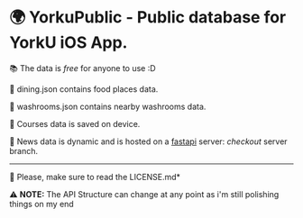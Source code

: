 # 🌍 YorkuPublic - Public database for YorkU iOS App.

📚 The data is *free* for anyone to use :D

🍲 dining.json contains food places data.

🚽 washrooms.json contains nearby washrooms data.

📲  Courses data is saved on device.

🐍 News data is dynamic and is hosted on a  [fastapi](https://fastapi.tiangolo.com/) server: *checkout* server branch.

---

📖 Please, make sure to read the LICENSE.md*

⚠️ **NOTE:** The API Structure can change at any point as i'm still polishing things on my end
